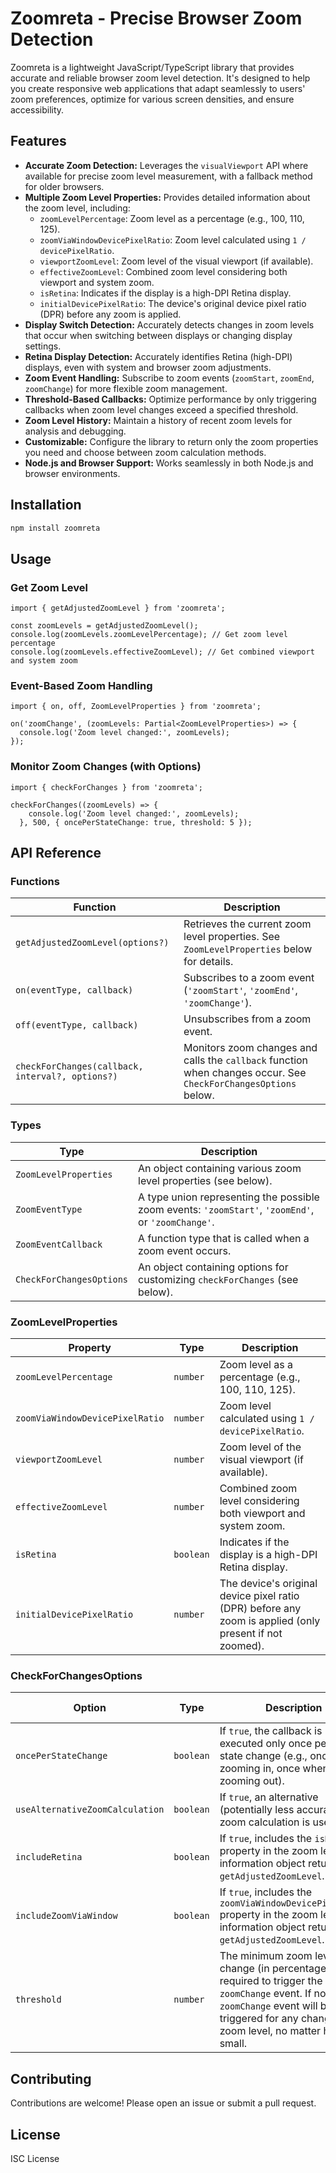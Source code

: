 # Zoomreta - Precise Browser Zoom Detection

Zoomreta is a lightweight JavaScript/TypeScript library that provides accurate and reliable browser zoom level detection. It's designed to help you create responsive web applications that adapt seamlessly to users' zoom preferences, optimize for various screen densities, and ensure accessibility.

## Features

- **Accurate Zoom Detection:** Leverages the `visualViewport` API where available for precise zoom level measurement, with a fallback method for older browsers.
- **Multiple Zoom Level Properties:** Provides detailed information about the zoom level, including:
  - `zoomLevelPercentage`: Zoom level as a percentage (e.g., 100, 110, 125).
  - `zoomViaWindowDevicePixelRatio`: Zoom level calculated using `1 / devicePixelRatio`.
  - `viewportZoomLevel`: Zoom level of the visual viewport (if available).
  - `effectiveZoomLevel`: Combined zoom level considering both viewport and system zoom.
  - `isRetina`: Indicates if the display is a high-DPI Retina display.
  - `initialDevicePixelRatio`: The device's original device pixel ratio (DPR) before any zoom is applied.
- **Display Switch Detection:** Accurately detects changes in zoom levels that occur when switching between displays or changing display settings.
- **Retina Display Detection:** Accurately identifies Retina (high-DPI) displays, even with system and browser zoom adjustments.
- **Zoom Event Handling:** Subscribe to zoom events (`zoomStart`, `zoomEnd`, `zoomChange`) for more flexible zoom management.
- **Threshold-Based Callbacks:**  Optimize performance by only triggering callbacks when zoom level changes exceed a specified threshold.
- **Zoom Level History:**  Maintain a history of recent zoom levels for analysis and debugging.
- **Customizable:**  Configure the library to return only the zoom properties you need and choose between zoom calculation methods.
- **Node.js and Browser Support:** Works seamlessly in both Node.js and browser environments.

## Installation

```bash
npm install zoomreta
```

## Usage

### Get Zoom Level

```
import { getAdjustedZoomLevel } from 'zoomreta';

const zoomLevels = getAdjustedZoomLevel();
console.log(zoomLevels.zoomLevelPercentage); // Get zoom level percentage
console.log(zoomLevels.effectiveZoomLevel); // Get combined viewport and system zoom
```

### Event-Based Zoom Handling

```
import { on, off, ZoomLevelProperties } from 'zoomreta';

on('zoomChange', (zoomLevels: Partial<ZoomLevelProperties>) => {
  console.log('Zoom level changed:', zoomLevels);
});
```

### Monitor Zoom Changes (with Options)

```
import { checkForChanges } from 'zoomreta';

checkForChanges((zoomLevels) => {
    console.log('Zoom level changed:', zoomLevels);
  }, 500, { oncePerStateChange: true, threshold: 5 });
```

## API Reference

### Functions

| Function                            | Description                                                                                                     |
| ----------------------------------- | --------------------------------------------------------------------------------------------------------------- |
| `getAdjustedZoomLevel(options?)`   | Retrieves the current zoom level properties. See `ZoomLevelProperties` below for details.                   |
| `on(eventType, callback)`          | Subscribes to a zoom event (`'zoomStart'`, `'zoomEnd'`, `'zoomChange'`).                                    |
| `off(eventType, callback)`         | Unsubscribes from a zoom event.                                                                              |
| `checkForChanges(callback, interval?, options?)` | Monitors zoom changes and calls the `callback` function when changes occur. See `CheckForChangesOptions` below. |

### Types

| Type                        | Description                                                                                     |
| --------------------------- | ----------------------------------------------------------------------------------------------- |
| `ZoomLevelProperties`      | An object containing various zoom level properties (see below).                                |
| `ZoomEventType`            | A type union representing the possible zoom events: `'zoomStart'`, `'zoomEnd'`, or `'zoomChange'`. |
| `ZoomEventCallback`        | A function type that is called when a zoom event occurs.                                        |
| `CheckForChangesOptions`   | An object containing options for customizing `checkForChanges` (see below).                     |

### ZoomLevelProperties

| Property                             | Type    | Description                                                                                                   |
| ------------------------------------ | ------- | ------------------------------------------------------------------------------------------------------------- |
| `zoomLevelPercentage`                | `number` | Zoom level as a percentage (e.g., 100, 110, 125).                                                          |
| `zoomViaWindowDevicePixelRatio`       | `number` | Zoom level calculated using `1 / devicePixelRatio`.                                                      |
| `viewportZoomLevel`                  | `number` | Zoom level of the visual viewport (if available).                                                           |
| `effectiveZoomLevel`                 | `number` | Combined zoom level considering both viewport and system zoom.                                               |
| `isRetina`                         | `boolean` | Indicates if the display is a high-DPI Retina display.                                                   |
| `initialDevicePixelRatio`            | `number` | The device's original device pixel ratio (DPR) before any zoom is applied (only present if not zoomed).  |

### CheckForChangesOptions

| Option                         | Type      | Description                                                                                                                                                                                                 | Default Value |
| ------------------------------ | --------- | ----------------------------------------------------------------------------------------------------------------------------------------------------------------------------------------------------------- | ------------- |
| `oncePerStateChange`          | `boolean`  | If `true`, the callback is executed only once per zoom state change (e.g., once when zooming in, once when zooming out).                                                                                      | `false`       |
| `useAlternativeZoomCalculation` | `boolean`  | If `true`, an alternative (potentially less accurate) zoom calculation is used.                                                                                                                          | `false`       |
| `includeRetina`                | `boolean`  | If `true`, includes the `isRetina` property in the zoom level information object returned by `getAdjustedZoomLevel`.                                                                                  | `false`       |
| `includeZoomViaWindow`          | `boolean`  | If `true`, includes the `zoomViaWindowDevicePixelRatio` property in the zoom level information object returned by `getAdjustedZoomLevel`.                                                            | `false`       |
| `threshold`                    | `number`   | The minimum zoom level change (in percentage points) required to trigger the `zoomChange` event. If not set, the `zoomChange` event will be triggered for any change in the zoom level, no matter how small. | 0             |

## Contributing

Contributions are welcome! Please open an issue or submit a pull request.

## License

ISC License
